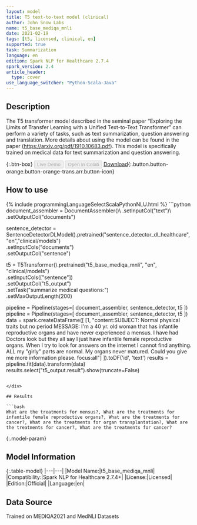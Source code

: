 ```yaml
---
layout: model
title: T5 text-to-text model (clinical)
author: John Snow Labs
name: t5_base_mediqa_mnli
date: 2021-02-19
tags: [t5, licensed, clinical, en]
supported: true
task: Summarization
language: en
edition: Spark NLP for Healthcare 2.7.4
spark_version: 2.4
article_header:
  type: cover
use_language_switcher: "Python-Scala-Java"
---
```


## Description

The T5 transformer model described in the seminal paper “Exploring the Limits of Transfer Learning with a Unified Text-to-Text Transformer” can perform a variety of tasks, such as text summarization, question answering and translation. More details about using the model can be found in the paper (https://arxiv.org/pdf/1910.10683.pdf). This model is specifically trained on medical data for text summarization and question answering.

{:.btn-box}
<button class="button button-orange" disabled>Live Demo</button>
<button class="button button-orange" disabled>Open in Colab</button>
[Download](https://s3.amazonaws.com/auxdata.johnsnowlabs.com/clinical/models/t5_base_mediqa_mnli_en_2.7.4_2.4_1613750257481.zip){:.button.button-orange.button-orange-trans.arr.button-icon}

## How to use



<div class="tabs-box" markdown="1">
{% include programmingLanguageSelectScalaPythonNLU.html %}
```python
document_assembler = DocumentAssembler()\
.setInputCol("text")\
.setOutputCol("documents")

sentence_detector = SentenceDetectorDLModel().pretrained("sentence_detector_dl_healthcare","en","clinical/models")\
  .setInputCols("documents")\
  .setOutputCol("sentence")
  
t5 = T5Transformer().pretrained("t5_base_mediqa_mnli", "en", "clinical/models") \
  .setInputCols(["sentence"]) \
  .setOutputCol("t5_output")\
  .setTask("summarize medical questions:")\
  .setMaxOutputLength(200)
  
pipeline = Pipeline(stages=[
    document_assembler, 
    sentence_detector,
    t5
])
pipeline = Pipeline(stages=[
    document_assembler, 
    sentence_detector,
    t5
])
data = spark.createDataFrame([
  [1, "content:SUBJECT: Normal physical traits but no period MESSAGE: I'm a 40 yr. old woman that has infantile reproductive organs and have never experienced a mensus. I have had Doctors look but they all say I just have infantile female reproductive organs. When I try to look for answers on the internet I cannot find anything. ALL my \"girly\" parts are normal. My organs never matured. Could you give me more information please. focus:all"]
]).toDF('id', 'text')
results = pipeline.fit(data).transform(data)
results.select("t5_output.result").show(truncate=False)

```

</div>

## Results

```bash
What are the treatments for mensus?, What are the treatments for infantile female reproductive organs?, What are the treatments for cancer?, What are the treatments for organ transplantation?, What are the treatments for cancer?, What are the treatments for cancer?
```

{:.model-param}
## Model Information

{:.table-model}
|---|---|
|Model Name:|t5_base_mediqa_mnli|
|Compatibility:|Spark NLP for Healthcare 2.7.4+|
|License:|Licensed|
|Edition:|Official|
|Language:|en|

## Data Source

Trained on MEDIQA2021 and MedNLI Datasets
